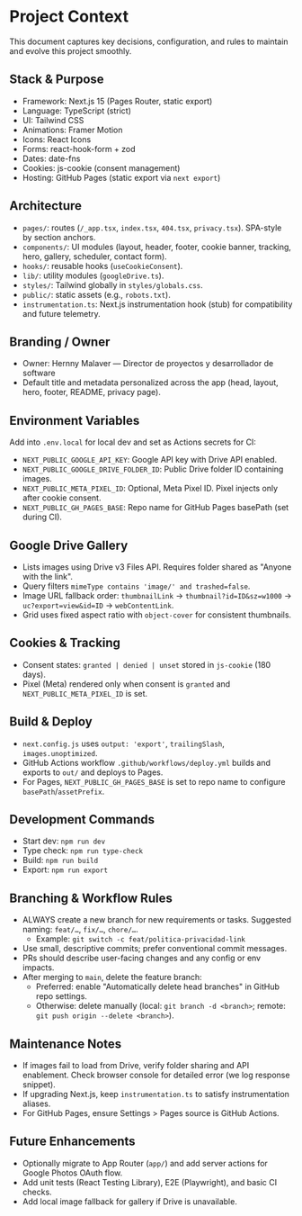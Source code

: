 # Project Context

This document captures key decisions, configuration, and rules to maintain and evolve this project smoothly.

## Stack & Purpose
- Framework: Next.js 15 (Pages Router, static export)
- Language: TypeScript (strict)
- UI: Tailwind CSS
- Animations: Framer Motion
- Icons: React Icons
- Forms: react-hook-form + zod
- Dates: date-fns
- Cookies: js-cookie (consent management)
- Hosting: GitHub Pages (static export via `next export`)

## Architecture
- `pages/`: routes (`/_app.tsx`, `index.tsx`, `404.tsx`, `privacy.tsx`). SPA-style by section anchors.
- `components/`: UI modules (layout, header, footer, cookie banner, tracking, hero, gallery, scheduler, contact form).
- `hooks/`: reusable hooks (`useCookieConsent`).
- `lib/`: utility modules (`googleDrive.ts`).
- `styles/`: Tailwind globally in `styles/globals.css`.
- `public/`: static assets (e.g., `robots.txt`).
- `instrumentation.ts`: Next.js instrumentation hook (stub) for compatibility and future telemetry.

## Branding / Owner
- Owner: Hernny Malaver — Director de proyectos y desarrollador de software
- Default title and metadata personalized across the app (head, layout, hero, footer, README, privacy page).

## Environment Variables
Add into `.env.local` for local dev and set as Actions secrets for CI:
- `NEXT_PUBLIC_GOOGLE_API_KEY`: Google API key with Drive API enabled.
- `NEXT_PUBLIC_GOOGLE_DRIVE_FOLDER_ID`: Public Drive folder ID containing images.
- `NEXT_PUBLIC_META_PIXEL_ID`: Optional, Meta Pixel ID. Pixel injects only after cookie consent.
- `NEXT_PUBLIC_GH_PAGES_BASE`: Repo name for GitHub Pages basePath (set during CI).

## Google Drive Gallery
- Lists images using Drive v3 Files API. Requires folder shared as "Anyone with the link".
- Query filters `mimeType contains 'image/' and trashed=false`.
- Image URL fallback order: `thumbnailLink` -> `thumbnail?id=ID&sz=w1000` -> `uc?export=view&id=ID` -> `webContentLink`.
- Grid uses fixed aspect ratio with `object-cover` for consistent thumbnails.

## Cookies & Tracking
- Consent states: `granted | denied | unset` stored in `js-cookie` (180 days).
- Pixel (Meta) rendered only when consent is `granted` and `NEXT_PUBLIC_META_PIXEL_ID` is set.

## Build & Deploy
- `next.config.js` uses `output: 'export'`, `trailingSlash`, `images.unoptimized`.
- GitHub Actions workflow `.github/workflows/deploy.yml` builds and exports to `out/` and deploys to Pages.
- For Pages, `NEXT_PUBLIC_GH_PAGES_BASE` is set to repo name to configure `basePath`/`assetPrefix`.

## Development Commands
- Start dev: `npm run dev`
- Type check: `npm run type-check`
- Build: `npm run build`
- Export: `npm run export`

## Branching & Workflow Rules
- ALWAYS create a new branch for new requirements or tasks. Suggested naming: `feat/…`, `fix/…`, `chore/…`.
  - Example: `git switch -c feat/politica-privacidad-link`
- Use small, descriptive commits; prefer conventional commit messages.
- PRs should describe user-facing changes and any config or env impacts.
 - After merging to `main`, delete the feature branch:
   - Preferred: enable "Automatically delete head branches" in GitHub repo settings.
   - Otherwise: delete manually (local: `git branch -d <branch>`; remote: `git push origin --delete <branch>`).

## Maintenance Notes
- If images fail to load from Drive, verify folder sharing and API enablement. Check browser console for detailed error (we log response snippet).
- If upgrading Next.js, keep `instrumentation.ts` to satisfy instrumentation aliases.
- For GitHub Pages, ensure Settings > Pages source is GitHub Actions.

## Future Enhancements
- Optionally migrate to App Router (`app/`) and add server actions for Google Photos OAuth flow.
- Add unit tests (React Testing Library), E2E (Playwright), and basic CI checks.
- Add local image fallback for gallery if Drive is unavailable.
